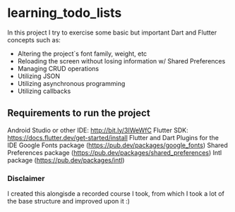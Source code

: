 # learning_todo_lists

In this project I try to exercise some basic but important Dart and Flutter concepts such as:

- Altering the project`s font family, weight, etc
- Reloading the screen without losing information w/ Shared Preferences
- Managing CRUD operations
- Utilizing JSON
- Utilizing asynchronous programming
- Utilizing callbacks

## Requirements to run the project

Android Studio or other IDE: http://bit.ly/3IWeWfC
Flutter SDK: https://docs.flutter.dev/get-started/install
Flutter and Dart Plugins for the IDE
Google Fonts package (https://pub.dev/packages/google_fonts)
Shared Preferences package (https://pub.dev/packages/shared_preferences)
Intl package (https://pub.dev/packages/intl)

### Disclaimer

I created this alongisde a recorded course I took, from which I took a lot of the base structure and improved upon it :)